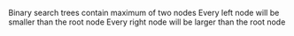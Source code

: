 Binary search trees contain maximum of two nodes
Every left node will be smaller than the root node
Every right node will be larger than the root node